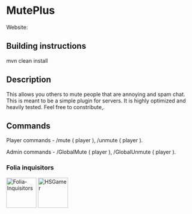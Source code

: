 # MutePlus
Website: 

## Building instructions

mvn clean install
 
## Description

This allows you others to mute people that are annoying and spam chat. This is meant to be a simple plugin for servers. It is highly optimized and heavily tested. Feel free to constribute,.

## Commands

Player commands - /mute ( player ), /unmute ( player ).

Admin commands - /GlobalMute ( player ), /GlobalUnmute ( player ).

### Folia inquisitors

[<img src="https://github.com/Folia-Inquisitors.png" width=80 alt="Folia-Inquisitors">](https://github.com/orgs/Folia-Inquisitors/repositories)
[<img src="https://github.com/HSGamer.png" width=80 alt="HSGamer">](https://github.com/HSGamer)
